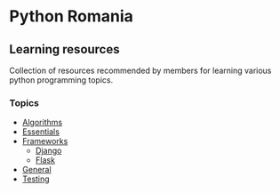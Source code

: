 
# Python Romania

## Learning resources

Collection of resources recommended by members for learning various python 
programming topics.

### Topics

- [Algorithms](topics/algorithms.md)
- [Essentials](topics/essentials.md)
- [Frameworks](topics/frameworks)
    - [Django](topics/frameworks/django.md)
    - [Flask](topics/frameworks/flask.md)
- [General](topics/general.md)
- [Testing](topics/testing.md)

